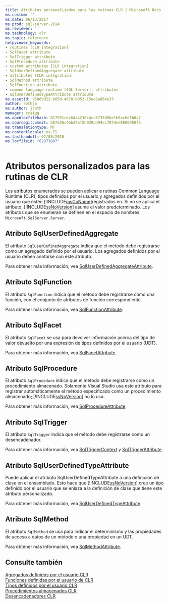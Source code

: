 ```yaml
---
title: Atributos personalizados para las rutinas CLR | Microsoft Docs
ms.custom: ''
ms.date: 06/13/2017
ms.prod: sql-server-2014
ms.reviewer: ''
ms.technology: clr
ms.topic: reference
helpviewer_keywords:
- routines [CLR integration]
- SqlFacet attribute
- SqlTrigger attribute
- SqlProcedure attribute
- custom attributes [CLR integration]
- SqlUserDefinedAggregate attribute
- attributes [CLR integration]
- SqlMethod attribute
- SqlFunction attribute
- common language runtime [SQL Server], attributes
- SqlUserDefinedTypeAttribute attribute
ms.assetid: 95069d22-b05d-4670-b053-15ee2a664e33
author: rothja
ms.author: jroth
manager: craigg
ms.openlocfilehash: 817591cec64a4210c4cc573588be1b8ac6dfb8a7
ms.sourcegitcommit: b87d36c46b39af8b929ad94ec707dee8800950f5
ms.translationtype: MT
ms.contentlocale: es-ES
ms.lasthandoff: 02/08/2020
ms.locfileid: "62873807"
---
```

# <a name="custom-attributes-for-clr-routines"></a>Atributos personalizados para las rutinas de CLR
  Los atributos enumerados se pueden aplicar a rutinas Common Language Runtime (CLR), tipos definidos por el usuario y agregados definidos por el usuario que estén [!INCLUDE[msCoName](../../../includes/ssnoversion-md.md)]registrados en. Si no se aplica el atributo, [!INCLUDE[ssNoVersion](../../../includes/ssnoversion-md.md)] asume el valor predeterminado. Los atributos que se enumeran se definen en el espacio de nombres `Microsoft.SqlServer.Server`.  
  
## <a name="the-sqluserdefinedaggregate-attribute"></a>Atributo SqlUserDefinedAggregate  
 El atributo `SqlUserDefinedAggregate` indica que el método debe registrarse como un agregado definido por el usuario. Los agregados definidos por el usuario deben anotarse con este atributo.  
  
 Para obtener más información, vea [SqlUserDefinedAggregateAttribute](https://go.microsoft.com/fwlink/?LinkId=124626).  
  
## <a name="the-sqlfunction-attribute"></a>Atributo SqlFunction  
 El atributo `SqlFunction` indica que el método debe registrarse como una función, con el conjunto de atributos de función correspondiente.  
  
 Para obtener más información, vea [SqlFunctionAttribute](https://go.microsoft.com/fwlink/?LinkId=128019).  
  
## <a name="the-sqlfacet-attribute"></a>Atributo SqlFacet  
 El atributo `SqlFacet` se usa para devolver información acerca del tipo de valor devuelto por una expresión de tipos definidos por el usuario (UDT).  
  
 Para obtener más información, vea [SqlFacetAttribute](https://go.microsoft.com/fwlink/?LinkId=128020).  
  
## <a name="the-sqlprocedure-attribute"></a>Atributo SqlProcedure  
 El atributo `SqlProcedure` indica que el método debe registrarse como un procedimiento almacenado. Solamente Visual Studio usa este atributo para registrar automáticamente el método especificado como un procedimiento almacenado; [!INCLUDE[ssNoVersion](../../../includes/ssnoversion-md.md)] no lo usa.  
  
 Para obtener más información, vea [SqlProcedureAttribute](https://go.microsoft.com/fwlink/?LinkId=128021).  
  
## <a name="the-sqltrigger-attribute"></a>Atributo SqlTrigger  
 El atributo `SqlTrigger` indica que el método debe registrarse como un desencadenador.  
  
 Para obtener más información, vea [SqlTriggerContext](https://go.microsoft.com/fwlink/?LinkId=128022) y [SqlTriggerAttribute](https://go.microsoft.com/fwlink/?LinkId=203898).  
  
## <a name="the-sqluserdefinedtypeattribute"></a>Atributo SqlUserDefinedTypeAttribute  
 Puede aplicar el atributo SqlUserDefinedTypeAttribute a una definición de clase en el ensamblado. Esto hace que [!INCLUDE[ssNoVersion](../../../includes/ssnoversion-md.md)] cree un tipo definido por el usuario que se enlaza a la definición de clase que tiene este atributo personalizado.  
  
 Para obtener más información, vea [SqlUserDefinedTypeAttribute](https://go.microsoft.com/fwlink/?LinkId=128024).  
  
## <a name="the-sqlmethod-attribute"></a>Atributo SqlMethod  
 El atributo `SqlMethod` se usa para indicar el determinismo y las propiedades de acceso a datos de un método o una propiedad en un UDT.  
  
 Para obtener más información, vea [SqlMethodAttribute](https://go.microsoft.com/fwlink/?LinkId=128025).  
  
## <a name="see-also"></a>Consulte también  
 [Agregados definidos por el usuario CLR](../../clr-integration-database-objects-user-defined-functions/clr-user-defined-aggregates.md)   
 [Funciones definidas por el usuario de CLR](../../clr-integration-database-objects-user-defined-functions/clr-user-defined-functions.md)   
 [Tipos definidos por el usuario CLR](../../clr-integration-database-objects-user-defined-types/clr-user-defined-types.md)   
 [Procedimientos almacenados CLR](../../../database-engine/dev-guide/clr-stored-procedures.md)   
 [Desencadenadores CLR](../../../database-engine/dev-guide/clr-triggers.md)  
  
  
